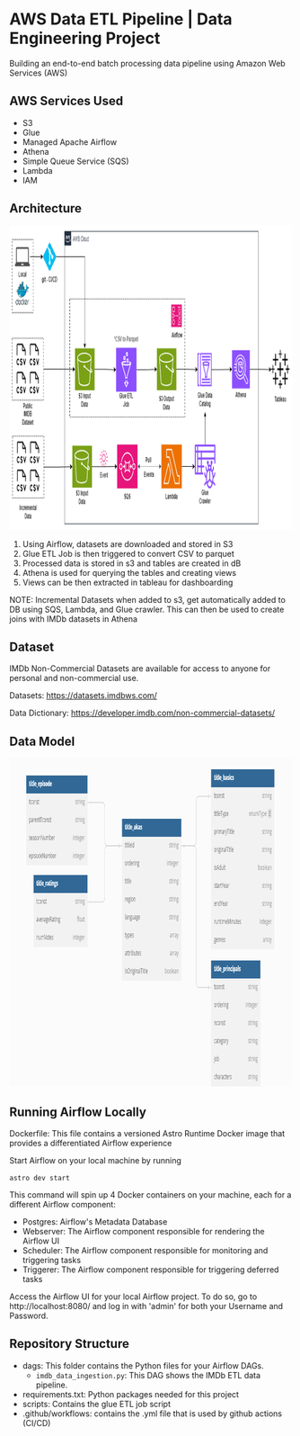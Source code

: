 # AWS Data ETL Pipeline | Data Engineering Project

Building an end-to-end batch processing data pipeline using Amazon Web Services (AWS)

## AWS Services Used
* S3
* Glue
* Managed Apache Airflow
* Athena
* Simple Queue Service (SQS)
* Lambda
* IAM

## Architecture
<img src="./AWS-data-pipeline-Architecture.png" width="1081" height="541">

1. Using Airflow, datasets are downloaded and stored in S3
2. Glue ETL Job is then triggered to convert CSV to parquet
3. Processed data is stored in s3 and tables are created in dB
4. Athena is used for querying the tables and creating views
5. Views can be then extracted in tableau for dashboarding

NOTE: Incremental Datasets when added to s3, get automatically added to DB using SQS, Lambda, and Glue crawler. 
This can then be used to create joins with IMDb datasets in Athena  

## Dataset
IMDb Non-Commercial Datasets are available for access to anyone for personal and non-commercial use.

Datasets: https://datasets.imdbws.com/

Data Dictionary: https://developer.imdb.com/non-commercial-datasets/

## Data Model
<img src="./imdb_schema.png" width="1013" height="584">

## Running Airflow Locally
Dockerfile: This file contains a versioned Astro Runtime Docker image that provides a differentiated Airflow experience

Start Airflow on your local machine by running 

    astro dev start

This command will spin up 4 Docker containers on your machine, each for a different Airflow component:

* Postgres: Airflow's Metadata Database
* Webserver: The Airflow component responsible for rendering the Airflow UI
* Scheduler: The Airflow component responsible for monitoring and triggering tasks
* Triggerer: The Airflow component responsible for triggering deferred tasks

Access the Airflow UI for your local Airflow project. To do so, go to http://localhost:8080/ and log in with 'admin' for both your Username and Password.

## Repository Structure
- dags: This folder contains the Python files for your Airflow DAGs. 
    - `imdb_data_ingestion.py`: This DAG shows the IMDb ETL data pipeline.
- requirements.txt: Python packages needed for this project
- scripts: Contains the glue ETL job script
- .github/workflows: contains the .yml file that is used by github actions (CI/CD)
